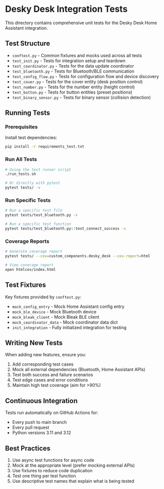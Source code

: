 # Desky Desk Integration Tests

This directory contains comprehensive unit tests for the Desky Desk Home Assistant integration.

## Test Structure

- `conftest.py` - Common fixtures and mocks used across all tests
- `test_init.py` - Tests for integration setup and teardown
- `test_coordinator.py` - Tests for the data update coordinator
- `test_bluetooth.py` - Tests for Bluetooth/BLE communication
- `test_config_flow.py` - Tests for configuration flow and device discovery
- `test_cover.py` - Tests for the cover entity (desk position control)
- `test_number.py` - Tests for the number entity (height control)
- `test_button.py` - Tests for button entities (preset positions)
- `test_binary_sensor.py` - Tests for binary sensor (collision detection)

## Running Tests

### Prerequisites

Install test dependencies:
```bash
pip install -r requirements_test.txt
```

### Run All Tests

```bash
# Using the test runner script
./run_tests.sh

# Or directly with pytest
pytest tests/ -v
```

### Run Specific Tests

```bash
# Run a specific test file
pytest tests/test_bluetooth.py -v

# Run a specific test function
pytest tests/test_bluetooth.py::test_connect_success -v
```

### Coverage Reports

```bash
# Generate coverage report
pytest tests/ --cov=custom_components.desky_desk --cov-report=html

# View coverage report
open htmlcov/index.html
```

## Test Fixtures

Key fixtures provided by `conftest.py`:

- `mock_config_entry` - Mock Home Assistant config entry
- `mock_ble_device` - Mock Bluetooth device
- `mock_bleak_client` - Mock Bleak BLE client
- `mock_coordinator_data` - Mock coordinator data dict
- `init_integration` - Fully initialized integration for testing

## Writing New Tests

When adding new features, ensure you:

1. Add corresponding test cases
2. Mock all external dependencies (Bluetooth, Home Assistant APIs)
3. Test both success and failure scenarios
4. Test edge cases and error conditions
5. Maintain high test coverage (aim for >90%)

## Continuous Integration

Tests run automatically on GitHub Actions for:
- Every push to main branch
- Every pull request
- Python versions 3.11 and 3.12

## Best Practices

1. Use async test functions for async code
2. Mock at the appropriate level (prefer mocking external APIs)
3. Use fixtures to reduce code duplication
4. Test one thing per test function
5. Use descriptive test names that explain what is being tested